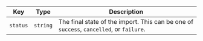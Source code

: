 Key | Type | Description
----|------|-------------
`status` |`string` | The final state of the import. This can be one of `success`, `cancelled`, or `failure`.